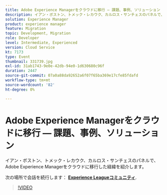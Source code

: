 ```yaml
---
title: Adobe Experience Managerをクラウドに移行 — 課題、事例、ソリューション
description: イアン・ボストン、トメック・レカウク、カルロス・サンチェスのパネルで、Adobe Experience Managerをクラウドに移行した経緯を紹介します。 このセッションは、Adobe Developers Live Content イベントの一部として配信されました。
solution: Experience Manager
product: experience manager
feature: Migration
topic: Development, Migration
role: Developer
level: Intermediate, Experienced
version: Cloud Service
kt: 7173
type: Event
thumbnail: 331739.jpg
exl-id: 31ab1743-9e0e-42db-94e0-1d630680c96f
duration: 2447
source-git-commit: 07a0a88da92652a6f07f65ba369e17cfe85fdafd
workflow-type: tm+mt
source-wordcount: '82'
ht-degree: 0%

---
```


# Adobe Experience Managerをクラウドに移行 — 課題、事例、ソリューション

イアン・ボストン、トメック・レカウク、カルロス・サンチェスのパネルで、Adobe Experience Managerをクラウドに移行した経緯を紹介します。

次の場所で会話を続行します： **[Experience Leagueコミュニティ](https://adobe.ly/36Yd3v6)**.

>[!VIDEO](https://video.tv.adobe.com/v/331739/?quality=12&learn=on&hidetitle=true)

